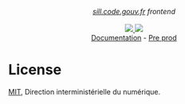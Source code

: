<p align="center">
    <i><a href="https://sill.code.gouv.fr">sill.code.gouv.fr</a> frontend</i>
    <br>
    <br>
    <a href="https://github.com/etalab/sill-web/actions">
      <img src="https://github.com/etalab/sill-web/workflows/ci/badge.svg?branch=main">
    </a>
    <a href="https://github.com/etalab/sill-web/blob/main/LICENSE">
      <img src="https://img.shields.io/npm/l/sill-api">
    </a>
    </br>
    <a href="https://etalab-2.gitbook.io/sill/">Documentation</a>
    -
    <a href="https://sill-preprod.lab.sspcloud.fr">Pre prod</a>
</p>

# License

[MIT](LICENSE), Direction interministérielle du numérique.
